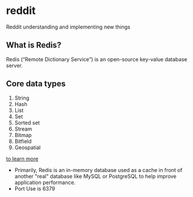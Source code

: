 # reddit
Reddit understanding and implementing new things

## What is Redis?
Redis (“Remote Dictionary Service”) is an open-source key-value database server.

## Core data types
1. String
2. Hash
3. List
4. Set
5. Sorted set
6. Stream
7. Bitmap
8. Bitfield
9. Geospatial

[to learn more](https://redis.io/docs/latest/develop/data-types)

- Primarily, Redis is an in-memory database used as a cache in front of another "real" database like MySQL or PostgreSQL to help improve application performance.
- Port Use is 6379